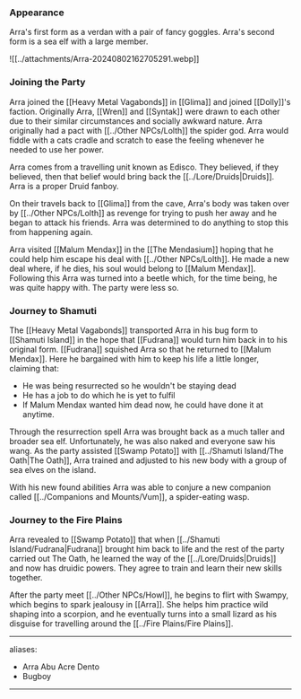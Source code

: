 ### Appearance

Arra's first form as a verdan with a pair of fancy goggles. Arra's second form is a sea elf with a large member.

![[../attachments/Arra-20240802162705291.webp]]
### Joining the Party
Arra joined the [[Heavy Metal Vagabonds]] in [[Glima]] and joined [[Dolly]]'s faction. Originally Arra, [[Wren]] and [[Syntak]] were drawn to each other due to their similar circumstances and socially awkward nature. Arra originally had a pact with [[../Other NPCs/Lolth]] the spider god. Arra would fiddle with a cats cradle and scratch to ease the feeling whenever he needed to use her power. 

Arra comes from a travelling unit known as Edisco. They believed, if they believed, then that belief would bring back the [[../Lore/Druids|Druids]]. Arra is a proper Druid fanboy. 

On their travels back to [[Glima]] from the cave, Arra's body was taken over by [[../Other NPCs/Lolth]] as revenge for trying to push her away and he began to attack his friends. Arra was determined to do anything to stop this from happening again. 

Arra visited [[Malum Mendax]] in the [[The Mendasium]] hoping that he could help him escape his deal with [[../Other NPCs/Lolth]]. He made a new deal where, if he dies, his soul would belong to [[Malum Mendax]]. Following this Arra was turned into a beetle which, for the time being, he was quite happy with. The party were less so. 

### Journey to Shamuti
The [[Heavy Metal Vagabonds]] transported Arra in his bug form to [[Shamuti Island]] in the hope that [[Fudrana]] would turn him back in to his original form. [[Fudrana]] squished Arra so that he returned to [[Malum Mendax]]. Here he bargained with him to keep his life a little longer, claiming that:
- He was being resurrected so he wouldn't be staying dead
- He has a job to do which he is yet to fulfil
- If Malum Mendax wanted him dead now, he could have done it at anytime. 

Through the resurrection spell Arra was brought back as a much taller and broader sea elf. Unfortunately, he was also naked and everyone saw his wang. As the party assisted [[Swamp Potato]] with [[../Shamuti Island/The Oath|The Oath]], Arra trained and adjusted to his new body with a group of sea elves on the island. 

With his new found abilities Arra was able to conjure a new companion called [[../Companions and Mounts/Vum]], a spider-eating wasp. 

### Journey to the Fire Plains
Arra revealed to [[Swamp Potato]] that when [[../Shamuti Island/Fudrana|Fudrana]] brought him back to life and the rest of the party carried out The Oath, he learned the way of the [[../Lore/Druids|Druids]] and now has druidic powers. They agree to train and learn their new skills together. 

After the party meet [[../Other NPCs/Howl]], he begins to flirt with Swampy, which begins to spark jealousy in [[Arra]]. She helps him practice wild shaping into a scorpion, and he eventually turns into a small lizard as his disguise for travelling around the [[../Fire Plains/Fire Plains]]. 

--- 
aliases: 
- Arra Abu Acre Dento
- Bugboy
---